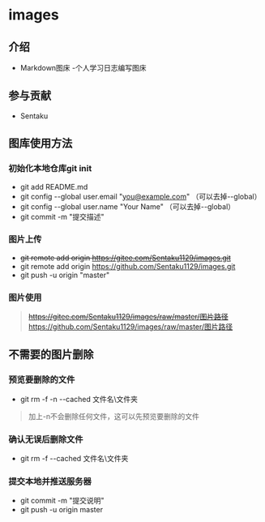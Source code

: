 # images

## 介绍

- Markdown图床
-个人学习日志编写图床

## 参与贡献

- Sentaku

## 图库使用方法

### 初始化本地仓库git init

- git add README.md
- git config --global user.email "you@example.com" （可以去掉--global）
- git config --global user.name "Your Name" （可以去掉--global）
- git commit -m "提交描述"

### 图片上传

- ~~git remote add origin <https://gitee.com/Sentaku1129/images.git>~~
- git remote add origin <https://github.com/Sentaku1129/images.git>
- git push -u origin "master"

### 图片使用  

> ~~<https://gitee.com/Sentaku1129/images/raw/master/图片路径>~~
> <https://github.com/Sentaku1129/images/raw/master/图片路径>

## 不需要的图片删除

### 预览要删除的文件  

- git rm -f -n --cached 文件名\文件夹  

> 加上-n不会删除任何文件，这可以先预览要删除的文件

### 确认无误后删除文件

- git rm -f --cached 文件名\文件夹

### 提交本地并推送服务器

- git commit -m "提交说明"
- git push -u origin master
